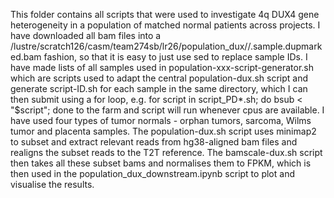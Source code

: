 This folder contains all scripts that were used to investigate 4q DUX4 gene heterogeneity in a population of matched normal patients across projects.
I have downloaded all bam files into a /lustre/scratch126/casm/team274sb/lr26/population_dux/<sample>/<sample>.sample.dupmarked.bam
fashion, so that it is easy to just use sed to replace sample IDs. I have made lists of all samples used in population-xxx-script-generator.sh which are 
scripts used to adapt the central population-dux.sh script and generate script-ID.sh for each sample in the same directory, which I can then submit 
using a for loop, e.g. for script in script_PD*.sh; do bsub < "$script"; done to the farm and script will run whenever cpus are available. 
I have used four types of tumor normals - orphan tumors, sarcoma, Wilms tumor and placenta samples. 
The population-dux.sh script uses minimap2 to subset and extract relevant reads from hg38-aligned bam files and realigns the subset reads to the T2T reference.
The bamscale-dux.sh script then takes all these subset bams and normalises them to FPKM, which is then used in the population_dux_downstream.ipynb script 
to plot and visualise the results.

